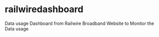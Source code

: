 # railwiredashboard

Data usage Dashboard from Railwire Broadband Website to Monitor the Data usage
